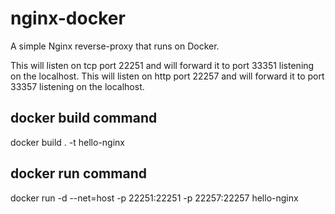 # nginx-docker
A simple Nginx reverse-proxy that runs on Docker.

This will listen on tcp port 22251 and will forward it to port 33351 listening on the localhost.
This will listen on http port 22257 and will forward it to port 33357 listening on the localhost.

## docker build command
docker build . -t hello-nginx

## docker run command
docker run -d --net=host -p 22251:22251 -p 22257:22257 hello-nginx
